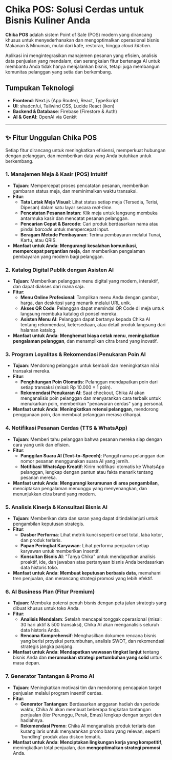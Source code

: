 # Chika POS: Solusi Cerdas untuk Bisnis Kuliner Anda

**Chika POS** adalah sistem Point of Sale (POS) modern yang dirancang khusus untuk menyederhanakan dan mengoptimalkan operasional bisnis Makanan & Minuman, mulai dari kafe, restoran, hingga *cloud kitchen*.

Aplikasi ini mengintegrasikan manajemen pesanan yang efisien, analisis data penjualan yang mendalam, dan serangkaian fitur bertenaga AI untuk membantu Anda tidak hanya menjalankan bisnis, tetapi juga membangun komunitas pelanggan yang setia dan berkembang.

## Tumpukan Teknologi
- **Frontend**: Next.js (App Router), React, TypeScript
- **UI**: shadcn/ui, Tailwind CSS, Lucide React (ikon)
- **Backend & Database**: Firebase (Firestore & Auth)
- **AI & GenAI**: OpenAI via Genkit

---

## ✨ Fitur Unggulan Chika POS

Setiap fitur dirancang untuk meningkatkan efisiensi, memperkuat hubungan dengan pelanggan, dan memberikan data yang Anda butuhkan untuk berkembang.

### 1. Manajemen Meja & Kasir (POS) Intuitif
- **Tujuan**: Mempercepat proses pencatatan pesanan, memberikan gambaran status meja, dan meminimalkan waktu transaksi.
- **Fitur**:
    - **Tata Letak Meja Visual**: Lihat status setiap meja (Tersedia, Terisi, Dipesan) dalam satu layar secara *real-time*.
    - **Pencatatan Pesanan Instan**: Klik meja untuk langsung membuka antarmuka kasir dan mencatat pesanan pelanggan.
    - **Pencarian Cepat & Barcode**: Cari produk berdasarkan nama atau pindai *barcode* untuk mempercepat input.
    - **Beragam Metode Pembayaran**: Terima pembayaran melalui Tunai, Kartu, atau QRIS.
- **Manfaat untuk Anda**: **Mengurangi kesalahan komunikasi**, **mempercepat pergantian meja**, dan memberikan pengalaman pembayaran yang modern bagi pelanggan.

### 2. Katalog Digital Publik dengan Asisten AI
- **Tujuan**: Memberikan pelanggan menu digital yang modern, interaktif, dan dapat diakses dari mana saja.
- **Fitur**:
    - **Menu Online Profesional**: Tampilkan menu Anda dengan gambar, harga, dan deskripsi yang menarik melalui URL unik.
    - **Akses QR Code**: Pelanggan dapat memindai QR Code di meja untuk langsung membuka katalog di ponsel mereka.
    - **Asisten Menu AI**: Pelanggan dapat bertanya kepada Chika AI tentang rekomendasi, ketersediaan, atau detail produk langsung dari halaman katalog.
- **Manfaat untuk Anda**: **Menghemat biaya cetak menu**, **meningkatkan pengalaman pelanggan**, dan menampilkan citra brand yang inovatif.

### 3. Program Loyalitas & Rekomendasi Penukaran Poin AI
- **Tujuan**: Mendorong pelanggan untuk kembali dan meningkatkan nilai transaksi mereka.
- **Fitur**:
    - **Penghitungan Poin Otomatis**: Pelanggan mendapatkan poin dari setiap transaksi (misal: Rp 10.000 = 1 poin).
    - **Rekomendasi Penukaran AI**: Saat checkout, Chika AI akan menganalisis poin pelanggan dan menyarankan cara terbaik untuk menukarkan poin, memberikan "penawaran cerdas" yang personal.
- **Manfaat untuk Anda**: **Meningkatkan retensi pelanggan**, mendorong penggunaan poin, dan membuat pelanggan merasa dihargai.

### 4. Notifikasi Pesanan Cerdas (TTS & WhatsApp)
- **Tujuan**: Memberi tahu pelanggan bahwa pesanan mereka siap dengan cara yang unik dan efisien.
- **Fitur**:
    - **Panggilan Suara AI (Text-to-Speech)**: Panggil nama pelanggan dan nomor pesanan menggunakan suara AI yang jernih.
    - **Notifikasi WhatsApp Kreatif**: Kirim notifikasi otomatis ke WhatsApp pelanggan, lengkap dengan pantun atau fakta menarik tentang pesanan mereka.
- **Manfaat untuk Anda**: **Mengurangi kerumunan di area pengambilan**, menciptakan pengalaman menunggu yang menyenangkan, dan menunjukkan citra brand yang modern.

### 5. Analisis Kinerja & Konsultasi Bisnis AI
- **Tujuan**: Memberikan data dan saran yang dapat ditindaklanjuti untuk pengambilan keputusan strategis.
- **Fitur**:
    - **Dasbor Performa**: Lihat metrik kunci seperti omset total, laba kotor, dan produk terlaris.
    - **Papan Peringkat Karyawan**: Lihat performa penjualan setiap karyawan untuk memberikan insentif.
    - **Konsultan Bisnis AI**: "Tanya Chika" untuk mendapatkan analisis proaktif, ide, dan jawaban atas pertanyaan bisnis Anda berdasarkan data historis toko.
- **Manfaat untuk Anda**: **Membuat keputusan berbasis data**, memahami tren penjualan, dan merancang strategi promosi yang lebih efektif.

### 6. AI Business Plan (Fitur Premium)
- **Tujuan**: Membuka potensi penuh bisnis dengan peta jalan strategis yang dibuat khusus untuk toko Anda.
- **Fitur**:
    - **Analisis Mendalam**: Setelah mencapai tonggak operasional (misal: 30 hari aktif & 500 transaksi), Chika AI akan menganalisis seluruh data historis Anda.
    - **Rencana Komprehensif**: Menghasilkan dokumen rencana bisnis yang berisi proyeksi pertumbuhan, analisis SWOT, dan rekomendasi strategis jangka panjang.
- **Manfaat untuk Anda**: **Mendapatkan wawasan tingkat lanjut** tentang bisnis Anda dan **merumuskan strategi pertumbuhan yang solid** untuk masa depan.

### 7. Generator Tantangan & Promo AI
- **Tujuan**: Meningkatkan motivasi tim dan mendorong pencapaian target penjualan melalui program insentif cerdas.
- **Fitur**:
    - **Generator Tantangan**: Berdasarkan anggaran hadiah dan periode waktu, Chika AI akan membuat beberapa tingkatan tantangan penjualan (tier Perunggu, Perak, Emas) lengkap dengan target dan hadiahnya.
    - **Rekomendasi Promo**: Chika AI menganalisis produk terlaris dan kurang laris untuk menyarankan promo baru yang relevan, seperti 'bundling' produk atau diskon tematik.
- **Manfaat untuk Anda**: **Menciptakan lingkungan kerja yang kompetitif**, meningkatkan total penjualan, dan **mengoptimalkan strategi promosi** Anda.

